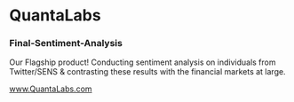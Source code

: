 # QuantaLabs 

### Final-Sentiment-Analysis

Our Flagship product! Conducting sentiment analysis on individuals from Twitter/SENS & contrasting these results with the financial markets at large.

www.QuantaLabs.com
